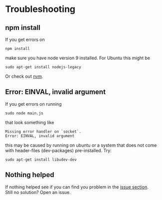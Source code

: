 Troubleshooting
===============

npm install
-----------
If you get errors on

    npm install

make sure you have node version 9 installed. For Ubuntu this might be

    sudo apt-get install nodejs-legacy

Or check out [nvm](https://github.com/nvm-sh/nvm).  


Error: EINVAL, invalid argument
-------------------------------
If you get errors on running

    sudo node main.js

that look something like

    Missing error handler on `socket`.
    Error: EINVAL, invalid argument

this may be caused by running on ubuntu or a system that does not come with
header-files (dev-packages) pre-installed. Try:

    sudo apt-get install libudev-dev



Nothing helped
--------------
If nothing helped see if you can find you problem in the
[issue section](https://github.com/miroof/node-virtual-gamepads/issues?utf8=%E2%9C%93&q=).  
Still no solution? Open an issue.
